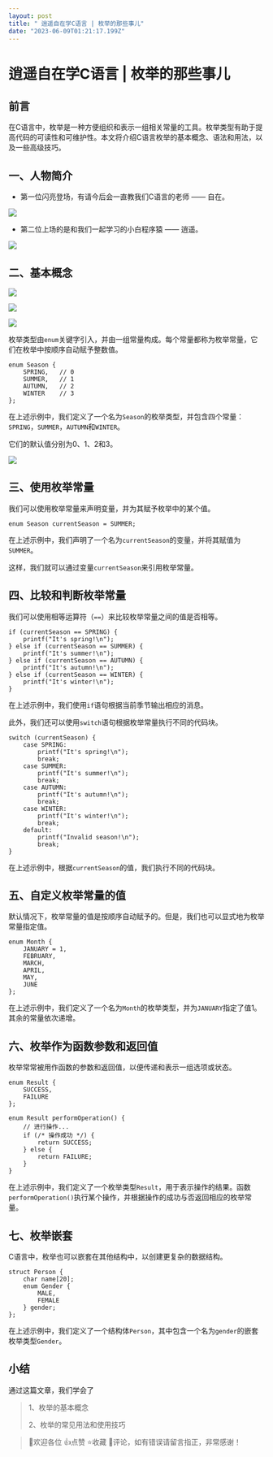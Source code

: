 ```yaml
---
layout: post
title: " 逍遥自在学C语言 | 枚举的那些事儿"
date: "2023-06-09T01:21:17.199Z"
---
```

逍遥自在学C语言 | 枚举的那些事儿
==================

前言
--

在C语言中，枚举是一种方便组织和表示一组相关常量的工具。枚举类型有助于提高代码的可读性和可维护性。本文将介绍C语言枚举的基本概念、语法和用法，以及一些高级技巧。

一、人物简介
------

*   第一位闪亮登场，有请今后会一直教我们C语言的老师 —— 自在。

![](https://img2023.cnblogs.com/blog/1511464/202306/1511464-20230606224237924-1818889158.gif)

*   第二位上场的是和我们一起学习的小白程序猿 —— 逍遥。

![](https://img2023.cnblogs.com/blog/1511464/202306/1511464-20230606224258922-622567244.gif)

二、基本概念
------

![](https://img2023.cnblogs.com/blog/1511464/202306/1511464-20230608230440600-1312591561.png)

![](https://img2023.cnblogs.com/blog/1511464/202306/1511464-20230608230450567-1643166930.png)

![](https://img2023.cnblogs.com/blog/1511464/202306/1511464-20230608230459815-437864435.png)

枚举类型由`enum`关键字引入，并由一组常量构成。每个常量都称为枚举常量，它们在枚举中按顺序自动赋予整数值。

    enum Season {
        SPRING,   // 0
        SUMMER,   // 1
        AUTUMN,   // 2
        WINTER    // 3
    };
    

在上述示例中，我们定义了一个名为`Season`的枚举类型，并包含四个常量：`SPRING`，`SUMMER`，`AUTUMN`和`WINTER`。

它们的默认值分别为0、1、2和3。

![](https://img2023.cnblogs.com/blog/1511464/202306/1511464-20230608230514812-725723248.png)

三、使用枚举常量
--------

我们可以使用枚举常量来声明变量，并为其赋予枚举中的某个值。

    enum Season currentSeason = SUMMER;
    

在上述示例中，我们声明了一个名为`currentSeason`的变量，并将其赋值为`SUMMER`。

这样，我们就可以通过变量`currentSeason`来引用枚举常量。

四、比较和判断枚举常量
-----------

我们可以使用相等运算符（`==`）来比较枚举常量之间的值是否相等。

    if (currentSeason == SPRING) {
        printf("It's spring!\n");
    } else if (currentSeason == SUMMER) {
        printf("It's summer!\n");
    } else if (currentSeason == AUTUMN) {
        printf("It's autumn!\n");
    } else if (currentSeason == WINTER) {
        printf("It's winter!\n");
    }
    

在上述示例中，我们使用`if`语句根据当前季节输出相应的消息。

此外，我们还可以使用`switch`语句根据枚举常量执行不同的代码块。

    switch (currentSeason) {
        case SPRING:
            printf("It's spring!\n");
            break;
        case SUMMER:
            printf("It's summer!\n");
            break;
        case AUTUMN:
            printf("It's autumn!\n");
            break;
        case WINTER:
            printf("It's winter!\n");
            break;
        default:
            printf("Invalid season!\n");
            break;
    }
    

在上述示例中，根据`currentSeason`的值，我们执行不同的代码块。

五、自定义枚举常量的值
-----------

默认情况下，枚举常量的值是按顺序自动赋予的。但是，我们也可以显式地为枚举常量指定值。

    enum Month {
        JANUARY = 1,
        FEBRUARY,
        MARCH,
        APRIL,
        MAY,
        JUNE
    };
    

在上述示例中，我们定义了一个名为`Month`的枚举类型，并为`JANUARY`指定了值1。其余的常量依次递增。

六、枚举作为函数参数和返回值
--------------

枚举常常被用作函数的参数和返回值，以便传递和表示一组选项或状态。

    enum Result {
        SUCCESS,
        FAILURE
    };
    
    enum Result performOperation() {
        // 进行操作...
        if (/* 操作成功 */) {
            return SUCCESS;
        } else {
            return FAILURE;
        }
    }
    

在上述示例中，我们定义了一个枚举类型`Result`，用于表示操作的结果。函数`performOperation()`执行某个操作，并根据操作的成功与否返回相应的枚举常量。

七、枚举嵌套
------

C语言中，枚举也可以嵌套在其他结构中，以创建更复杂的数据结构。

    struct Person {
        char name[20];
        enum Gender {
            MALE,
            FEMALE
        } gender;
    };
    

在上述示例中，我们定义了一个结构体`Person`，其中包含一个名为`gender`的嵌套枚举类型`Gender`。

小结
--

通过这篇文章，我们学会了

> 1、枚举的基本概念
> 
> 2、枚举的常见用法和使用技巧

> 📢欢迎各位 👍点赞 ⭐收藏 📝评论，如有错误请留言指正，非常感谢！